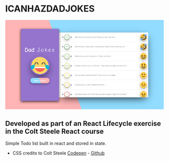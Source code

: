 # ICANHAZDADJOKES

![ICANHAZDADJOKES](src/screenshot/dad_jokes.jpg)

## Developed as part of an React Lifecycle exercise in the Colt Steele React course

Simple Todo list built in react and stored in state.

* CSS credits to Colt Steele [Codepen](https://codepen.io/Colt) - [Github](https://github.com/Colt)
